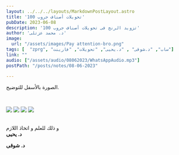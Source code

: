 ```yaml
---
layout: ../../../layouts/MarkdownPostLayout.astro
title: 'تحويلات أصناف جروب 100'
pubDate: 2023-06-08
description: 'تزويد الرنج فى تحويلات أصناف جروب 100'
author: 'د. محمد عزتلى'
image:
  url: "/assets/images/Pay attention-bro.png"
tags: [  "zprg", "ساب", "د.شوقى" , "د.يحيى", "تحويلات", "فارينت"]
link: ""
audio: ["/assets/audio/08062023/WhatsAppAudio.mp3"]
postPath: "/posts/notes/08-06-2023"

---
```



الصورة بالأسفل للتوضيح.

<br />

![](/assets/images/08062023/WhatsAppImage-1.jpg)
![](/assets/images/08062023/WhatsAppImage-2.jpg)
![](/assets/images/08062023/WhatsAppImage-3.jpg)
![](/assets/images/08062023/WhatsAppImage-4.jpg)

<br />
و ذلك للعلم و اتخاذ اللازم
<br/>
<strong>د. يحيى</strong>
<br/>

<strong>د. شوقى</strong>

